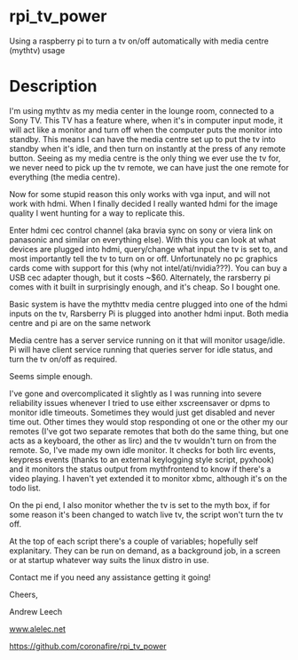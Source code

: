 rpi_tv_power
============

Using a raspberry pi to turn a tv on/off automatically with media centre (mythtv) usage


Description
============

I'm using mythtv as my media center in the lounge room, connected to a Sony TV. 
This TV has a feature where, when it's in computer input mode, it will act like a monitor and turn off when the computer puts the monitor into standby.
This means I can have the media centre set up to put the tv into standby when it's idle, and then turn on instantly at the press of any remote button. Seeing as my media centre is the only thing we ever use the tv for, we never need to pick up the tv remote, we can have just the one remote for everything (the media centre).

Now for some stupid reason this only works with vga input, and will not work with hdmi. When I finally decided I really wanted hdmi for the image quality I went hunting for a way to replicate this.

Enter hdmi cec control channel (aka bravia sync on sony or viera link on panasonic and similar on everything else).
With this you can look at what devices are plugged into hdmi, query/change what input the tv is set to, and most importantly tell the tv to turn on or off.
Unfortunately no pc graphics cards come with support for this (why not intel/ati/nvidia???). You can buy a USB cec adapter though, but it costs ~$60. Alternately, the rarsberry pi comes with it built in surprisingly enough, and it's cheap. So I bought one.

Basic system is have the mythttv media centre plugged into one of the hdmi inputs on the tv,
Rarsberry Pi is plugged into another hdmi input.
Both media centre and pi are on the same network

Media centre has a server service running on it that will monitor usage/idle.
Pi will have client service running that queries server for idle status, and turn the tv on/off as required.

Seems simple enough.

I've gone and overcomplicated it slightly as I was running into severe reliability issues whenever I tried to use either xscreensaver or dpms to monitor idle timeouts. Sometimes they would just get disabled and never time out. Other times they would stop responding ot one or the other my our remotes (I've got two separate remotes that both do the same thing, but one acts as a keyboard, the other as lirc) and the tv wouldn't turn on from the remote. 
So, I've made my own idle monitor. It checks for both lirc events, keypress events (thanks to an external keylogging style script, pyxhook) and it monitors the status output from mythfrontend to know if there's a video playing. I haven't yet extended it to monitor xbmc, although it's on the todo list.

On the pi end, I also monitor whether the tv is set to the myth box, if for some reason it's been changed to watch live tv, the script won't turn the tv off.

At the top of each script there's a couple of variables; hopefully self explanitary.
They can be run on demand, as a background job, in a screen or at startup whatever way suits the linux distro in use.

Contact me if you need any assistance getting it going!


Cheers,

Andrew Leech

www.alelec.net

https://github.com/coronafire/rpi_tv_power
